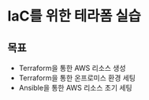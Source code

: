 # IaC를 위한 테라폼 실습
## 목표
 - Terraform을 통한 AWS 리소스 생성
 - Terraform을 통한 온프로미스 환경 세팅
 - Ansible을 통한 AWS 리소스 초기 세팅
